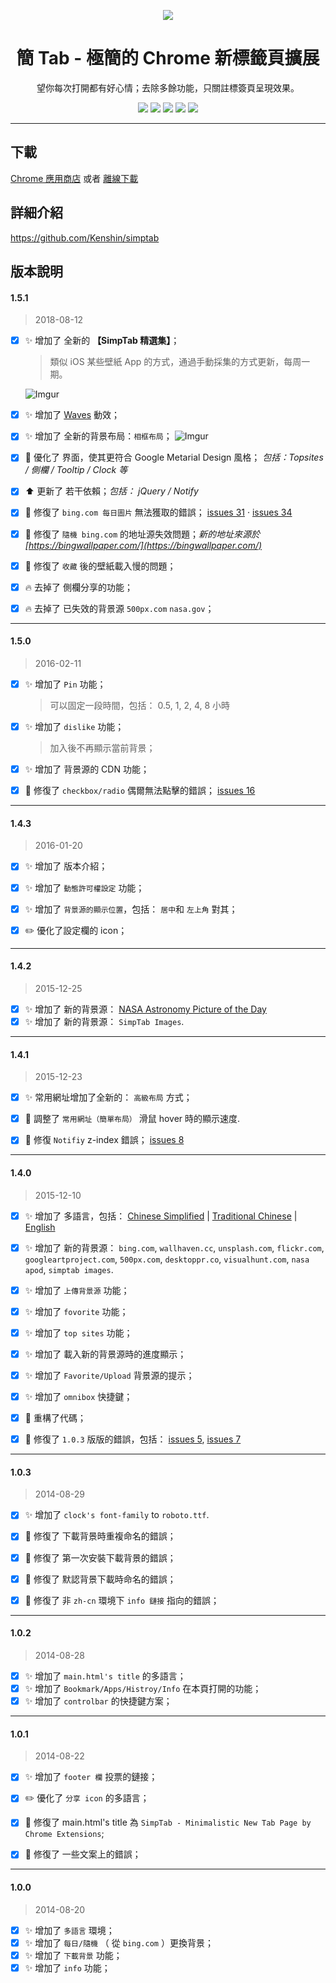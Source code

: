 <p align="center"><img src="http://st.ksria.cn/logo@192.png" /></p>
<h1 align="center">簡 Tab - 極簡的 Chrome 新標籤頁擴展</h1>
<p align="center">望你每次打開都有好心情；去除多餘功能，只關註標簽頁呈現效果。</p>
<p align="center">
   <a href="https://github.com/kenshin/simptab/releases"><img src="https://img.shields.io/badge/lastest_version-1.5.2-blue.svg"></a>
   <a target="_blank" href="http://ksria.com/simptab"><img src="https://img.shields.io/badge/website-_simptab.ksria.com-1DBA90.svg"></a>
   <a target="_blank" href="https://chrome.google.com/webstore/detail/simptab-new-tab/kbgmbmkhepchmmcnbdbclpkpegbgikjc"><img src="https://img.shields.io/badge/download-_chrome_webstore-brightgreen.svg"></a>
   <a href="http://ksria.com/simptab/crx/1.5.2/simptab.crx"><img src="https://img.shields.io/badge/download-_crx-brightgreen.svg"></a>
   <a href="https://gitter.im/Kenshin/simptab?utm_source=badge&utm_medium=badge&utm_campaign=pr-badge"><img src="https://badges.gitter.im/Kenshin/simptab.svg"></a>
</p>
</p>

***

下載
---
[Chrome 應用商店](https://chrome.google.com/webstore/detail/simptab-new-tab/kbgmbmkhepchmmcnbdbclpkpegbgikjc) 或者 [離線下載](http://ksria.com/simptab/crx/1.5.2/simptab.crx)

詳細介紹
---
https://github.com/Kenshin/simptab

版本說明
---

#### 1.5.1

> 2018-08-12

- [x] :sparkles: 增加了 全新的 **【SimpTab 精選集】**；  
  > 類似 iOS 某些壁紙 App 的方式，通過手動採集的方式更新，每周一期。  

  ![Imgur](https://i.imgur.com/pblZLv0.png)

- [x] :sparkles: 增加了 [Waves](http://fian.my.id/Waves/) 動效；
- [x] :sparkles: 增加了 全新的背景布局：`相框布局`；
  ![Imgur](https://i.imgur.com/7HuDEdpl.png)

- [x] :lipstick: 優化了 界面，使其更符合 Google Metarial Design 風格； _包括：Topsites / 側欄 / Tooltip / Clock 等_
- [x] :arrow_up: 更新了 若干依賴；_包括： jQuery / Notify_

- [x] :bug: 修復了 `bing.com 每日圖片` 無法獲取的錯誤； [issues 31](https://github.com/kenshin/simptab/issues/31) · [issues 34](https://github.com/kenshin/simptab/issues/34)
- [x] :bug: 修復了 `隨機 bing.com` 的地址源失效問題；_新的地址來源於 [https://bingwallpaper.com/](https://bingwallpaper.com/)_
- [x] :bug: 修復了 `收藏` 後的壁紙載入慢的問題；

- [x] :fire: 去掉了 側欄分享的功能；
- [x] :fire: 去掉了 已失效的背景源 `500px.com` `nasa.gov`；

***

#### 1.5.0

> 2016-02-11

- [x] :sparkles: 增加了 `Pin` 功能；
  > 可以固定一段時間，包括： 0.5, 1, 2, 4, 8 小時

- [x] :sparkles: 增加了 `dislike` 功能；
  > 加入後不再顯示當前背景；

- [x] :sparkles: 增加了 背景源的 CDN 功能；
- [x] :bug: 修復了 `checkbox/radio` 偶爾無法點擊的錯誤； [issues 16](https://github.com/kenshin/simptab/issues/16)

***

#### 1.4.3

> 2016-01-20

- [x] :sparkles: 增加了 版本介紹；
- [x] :sparkles: 增加了 `動態許可權設定` 功能；
- [x] :sparkles: 增加了 `背景源的顯示位置`，包括： `居中`和 `左上角` 對其；

- [x] :pencil2: 優化了設定欄的 icon；

***

#### 1.4.2

> 2015-12-25

- [x] :sparkles: 增加了 新的背景源： [NASA Astronomy Picture of the Day](http://apod.nasa.gov/apod/astropix.html)
- [x] :sparkles: 增加了 新的背景源： `SimpTab Images`.

***

#### 1.4.1

> 2015-12-23

- [x] :sparkles: 常用網址增加了全新的： `高級布局` 方式；

- [x] :bug: 調整了 `常用網址（簡單布局）` 滑鼠 hover 時的顯示速度.
- [x] :bug: 修復 `Notifiy` z-index 錯誤； [issues 8](https://github.com/kenshin/simptab/issues/8)

***

#### 1.4.0

> 2015-12-10

- [x] :sparkles: 增加了 多語言，包括： [Chinese Simplified](https://github.com/kenshin/simptab/blob/master/README.md) | [Traditional Chinese](https://github.com/kenshin/simptab/blob/master/README.tw.md) | [English](https://github.com/kenshin/simptab/blob/master/README.en.md)
- [x] :sparkles: 增加了 新的背景源： `bing.com`, `wallhaven.cc`, `unsplash.com`, `flickr.com`, `googleartproject.com`, `500px.com`, `desktoppr.co`, `visualhunt.com`, `nasa apod`, `simptab images`.
- [x] :sparkles: 增加了 `上傳背景源` 功能；
- [x] :sparkles: 增加了 `fovorite` 功能；
- [x] :sparkles: 增加了 `top sites` 功能；
- [x] :sparkles: 增加了 載入新的背景源時的進度顯示；
- [x] :sparkles: 增加了 `Favorite/Upload` 背景源的提示；
- [x] :sparkles: 增加了 `omnibox` 快捷鍵；

- [x] :hammer: 重構了代碼；

- [x] :bug: 修復了 `1.0.3` 版版的錯誤，包括： [issues 5](https://github.com/kenshin/simptab/issues/5), [issues 7](https://github.com/kenshin/simptab/issues/7)

***

#### 1.0.3

> 2014-08-29

- [x] :sparkles: 增加了 `clock's font-family` to `roboto.ttf`.

- [x] :bug: 修復了 下載背景時重複命名的錯誤；
- [x] :bug: 修復了 第一次安裝下載背景的錯誤；
- [x] :bug: 修復了 默認背景下載時命名的錯誤；
- [x] :bug: 修復了 非 `zh-cn` 環境下 `info 鏈接` 指向的錯誤；

***

#### 1.0.2

> 2014-08-28

- [x] :sparkles: 增加了 `main.html's title` 的多語言；
- [x] :sparkles: 增加了 `Bookmark/Apps/Histroy/Info` 在本頁打開的功能；
- [x] :sparkles: 增加了 `controlbar` 的快捷鍵方案；

***

#### 1.0.1

> 2014-08-22

- [x] :sparkles: 增加了 `footer 欄` 投票的鏈接；

- [x] :pencil2: 優化了 `分享 icon` 的多語言；

- [x] :bug: 修復了 main.html's title 為 `SimpTab - Minimalistic New Tab Page by Chrome Extensions`;
- [x] :bug: 修復了 一些文案上的錯誤；

***

#### 1.0.0

> 2014-08-20

- [x] :sparkles: 增加了 `多語言` 環境；
- [x] :sparkles: 增加了 `每日/隨機` （ 從 `bing.com` ）更換背景；
- [x] :sparkles: 增加了 `下載背景` 功能；
- [x] :sparkles: 增加了 `info` 功能；
